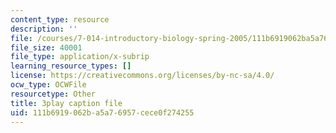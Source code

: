 ```yaml
---
content_type: resource
description: ''
file: /courses/7-014-introductory-biology-spring-2005/111b6919062ba5a76957cece0f274255_GAArnLLlFtQ.srt
file_size: 40001
file_type: application/x-subrip
learning_resource_types: []
license: https://creativecommons.org/licenses/by-nc-sa/4.0/
ocw_type: OCWFile
resourcetype: Other
title: 3play caption file
uid: 111b6919-062b-a5a7-6957-cece0f274255
---
```


